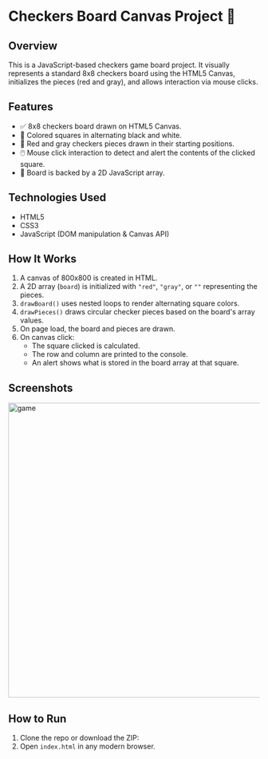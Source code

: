 # Checkers Board Canvas Project 🎯

## Overview
This is a JavaScript-based checkers game board project. It visually represents a standard 8x8 checkers board using the HTML5 Canvas, initializes the pieces (red and gray), and allows interaction via mouse clicks.

## Features
- ✅ 8x8 checkers board drawn on HTML5 Canvas.
- 🎨 Colored squares in alternating black and white.
- 🔴 Red and gray checkers pieces drawn in their starting positions.
- 🖱️ Mouse click interaction to detect and alert the contents of the clicked square.
- 🧠 Board is backed by a 2D JavaScript array.

## Technologies Used
- HTML5
- CSS3
- JavaScript (DOM manipulation & Canvas API)

## How It Works
1. A canvas of 800x800 is created in HTML.
2. A 2D array (`board`) is initialized with `"red"`, `"gray"`, or `""` representing the pieces.
3. `drawBoard()` uses nested loops to render alternating square colors.
4. `drawPieces()` draws circular checker pieces based on the board's array values.
5. On page load, the board and pieces are drawn.
6. On canvas click:
   - The square clicked is calculated.
   - The row and column are printed to the console.
   - An alert shows what is stored in the board array at that square.

## Screenshots

<img width="591" alt="game" src="https://github.com/user-attachments/assets/197f12fd-57a7-4230-abc0-2d8862e6f092" />

## How to Run
1. Clone the repo or download the ZIP:
2. Open `index.html` in any modern browser.
